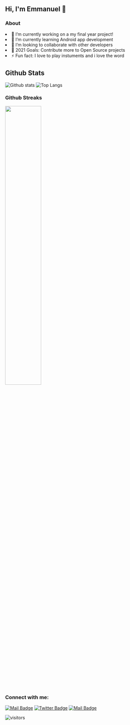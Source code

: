 ## Hi, I'm Emmanuel 👋

### About
   <li>🔭 I’m currently working on a my final year project!</li>
   <li>🌱 I’m currently learning Android app development</li>
   <li>👯 I’m looking to collaborate with other developers</li>
   <li>🥅 2021 Goals: Contribute more to Open Source projects</li>
   <li>⚡ Fun fact: I love to play instuments and i love the word</li>

## Github Stats
![Github stats](https://github-readme-stats.vercel.app/api?username=Neba-Emmanuel&theme=dark&count_private=true&show_icons=true&include_all_commits=true)    ![Top Langs](https://github-readme-stats.vercel.app/api/top-langs/?username=Neba-Emmanuel&layout=compact&theme=dark&langs_count=8)

### Github Streaks
<img src="https://github-readme-streak-stats.herokuapp.com/?user=kritika-pattalam&theme=dark" width="48%" > 
<!-- ### Top Languages
 ![Top Langs](https://github-readme-stats.vercel.app/api/top-langs/?username=kritika-pattalam&layout=compact&theme=dark) -->
 
### Connect with me:
[![Mail Badge](https://img.shields.io/badge/-nebaemmanuel-c0392b?style=flat&labelColor=c0392b&logo=gmail&logoColor=white)](mailto:nebaemmanuel736@gmail.com)
[![Twitter Badge](https://img.shields.io/badge/-@NebaEmmanuel5-1ca0f1?style=flat&labelColor=1ca0f1&logo=twitter&logoColor=white&link=https://twitter.com/NebaEmmanuel5)](https://twitter.com/NebaEmmanuel5/) 
[![Mail Badge](https://img.shields.io/badge/-@nebaemmanuel-405DE6?style=flat&labelColor=5851DB&logo=instagram&logoColor=white)](https://instagram.com/neba.emmanuel.946)

<!-- <img align="left" alt="codeSTACKr | Twitter" width="22px" src="https://cdn.jsdelivr.net/npm/simple-icons@v3/icons/twitter.svg" /> -->

![visitors](https://visitor-badge.glitch.me/badge?page_id=Neba-Emmanuel.visitor-badge.issue.1)
<!--
**Neba-Emmanuel/Neba-Emmanuel** is a ✨ _special_ ✨ repository because its `README.md` (this file) appears on your GitHub profile.

Here are some ideas to get you started:

- 🔭 I’m currently working on ...
- 🌱 I’m currently learning ...
- 👯 I’m looking to collaborate on ...
- 🤔 I’m looking for help with ...
- 💬 Ask me about ...
- 📫 How to reach me: ...
- 😄 Pronouns: ...
- ⚡ Fun fact: ...
-->
